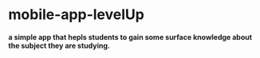 ﻿# mobile-app-levelUp

####  a simple app that hepls students to  gain some surface knowledge about the subject they are studying.
